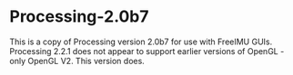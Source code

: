 # Processing-2.0b7
This is a copy of Processing version 2.0b7 for use with FreeIMU GUIs. Processing 2.2.1 does not appear to support earlier versions of OpenGL - only OpenGL V2. This version does.
